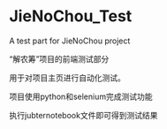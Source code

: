 # JieNoChou_Test
A test part for JieNoChou project

“解农筹”项目的前端测试部分

用于对项目主页进行自动化测试。

项目使用python和selenium完成测试功能

执行jubternotebook文件即可得到测试结果
